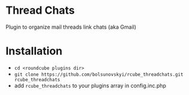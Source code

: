 # Thread Chats

Plugin to organize mail threads link chats (aka Gmail)

# Installation
 - `cd <roundcube plugins dir>`
 - `git clone https://github.com/bolsunovskyi/rcube_threadchats.git rcube_threadchats`
 - add `rcube_threadchats` to your plugins array in config.inc.php